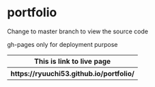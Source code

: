# portfolio
<p>Change to master branch to view the source code</p>
<p>gh-pages only for deployment purpose</p>
<table>
  <tr>
    <th>This is link to live page</th>
  </tr>
  <tr>
    <th>https://ryuuchi53.github.io/portfolio/</th>
  </tr>
</table>

